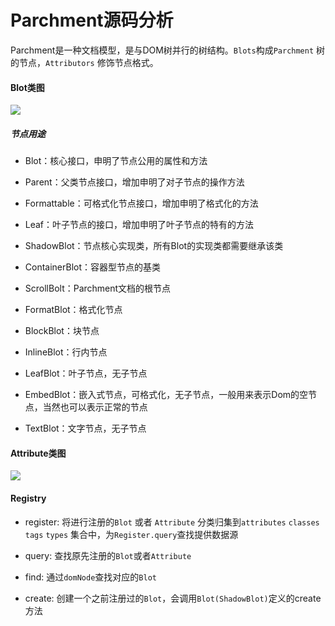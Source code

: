 # Parchment源码分析

Parchment是一种文档模型，是与DOM树并行的树结构。`Blots`构成`Parchment` 树的节点，`Attributors` 修饰节点格式。

#### Blot类图

![](/Users/dongjiang/Library/Application%20Support/marktext/images/2022-10-24-15-28-24-image.png)

##### 节点用途

+ Blot：核心接口，申明了节点公用的属性和方法

+ Parent：父类节点接口，增加申明了对子节点的操作方法

+ Formattable：可格式化节点接口，增加申明了格式化的方法

+ Leaf：叶子节点的接口，增加申明了叶子节点的特有的方法

+ ShadowBlot：节点核心实现类，所有Blot的实现类都需要继承该类

+ ContainerBlot：容器型节点的基类

+ ScrollBolt：Parchment文档的根节点

+ FormatBlot：格式化节点

+ BlockBlot：块节点

+ InlineBlot：行内节点

+ LeafBlot：叶子节点，无子节点

+ EmbedBlot：嵌入式节点，可格式化，无子节点，一般用来表示Dom的空节点，当然也可以表示正常的节点

+ TextBlot：文字节点，无子节点

#### Attribute类图

![](/Users/dongjiang/Library/Application%20Support/marktext/images/2022-10-24-17-58-31-image.png)

#### Registry

+ register: 将进行注册的`Blot` 或者 `Attribute` 分类归集到`attributes` `classes` `tags` `types` 集合中，为`Register.query`查找提供数据源

+ query:  查找原先注册的`Blot`或者`Attribute`

+ find: 通过`domNode`查找对应的`Blot`

+ create: 创建一个之前注册过的`Blot`，会调用`Blot(ShadowBlot)`定义的create方法
